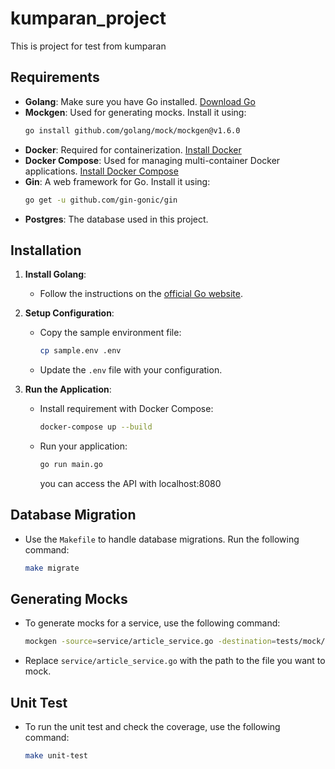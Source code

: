 # kumparan_project
This is project for test from kumparan

## Requirements

- **Golang**: Make sure you have Go installed. [Download Go](https://golang.org/dl/)
- **Mockgen**: Used for generating mocks. Install it using:
  ```bash
  go install github.com/golang/mock/mockgen@v1.6.0
  ```
- **Docker**: Required for containerization. [Install Docker](https://www.docker.com/get-started)
- **Docker Compose**: Used for managing multi-container Docker applications. [Install Docker Compose](https://docs.docker.com/compose/install/)
- **Gin**: A web framework for Go. Install it using:
  ```bash
  go get -u github.com/gin-gonic/gin
  ```
- **Postgres**: The database used in this project.

## Installation

1. **Install Golang**:
   - Follow the instructions on the [official Go website](https://golang.org/doc/install).

2. **Setup Configuration**:
   - Copy the sample environment file:
     ```bash
     cp sample.env .env
     ```
   - Update the `.env` file with your configuration.

3. **Run the Application**:
   - Install requirement with Docker Compose:
     ```bash
     docker-compose up --build
     ```

   - Run your application:
     ```bash
     go run main.go
     ```
     you can access the API with localhost:8080

## Database Migration

- Use the `Makefile` to handle database migrations. Run the following command:
  ```bash
  make migrate
  ```

## Generating Mocks

- To generate mocks for a service, use the following command:
  ```bash
  mockgen -source=service/article_service.go -destination=tests/mock/service/article_service.go
  ```
- Replace `service/article_service.go` with the path to the file you want to mock.

## Unit Test

- To run the unit test and check the coverage, use the following command:
  ```bash
  make unit-test
  ```